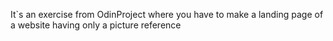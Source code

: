 It`s an exercise from OdinProject where you have to make a landing page of a website having only a picture reference

